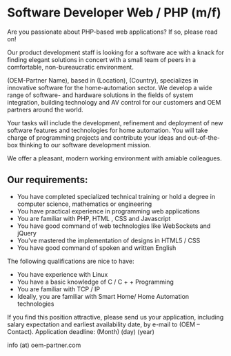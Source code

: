 Software Developer Web / PHP (m/f)
==========================

Are you passionate about PHP-based web applications? If so, please read on!

Our product development staff is looking for a software ace with a knack for finding elegant solutions in concert with a small team of peers in a comfortable, non-bureaucratic environment.

(OEM-Partner Name), based in (Location), (Country), specializes in innovative software for the home-automation sector. We develop a wide range of software- and hardware solutions in the fields of system integration, building technology and AV control for our customers and OEM partners around the world.

Your tasks will include the development, refinement and deployment of new software features and technologies for home automation. You will take charge of programming projects and contribute your ideas and out-of-the-box thinking to our software development mission.

We offer a pleasant, modern working environment with amiable colleagues.

Our requirements:
-----------------

- You have completed specialized technical training or hold a degree in computer science, mathematics or engineering
- You have practical experience in programming web applications
- You are familiar with PHP, HTML , CSS and Javascript
- You have good command of web technologies like WebSockets and jQuery
- You've mastered the implementation of designs in HTML5 / CSS
- You have good command of spoken and written English

The following qualifications are nice to have:
- You have experience with Linux
- You have a basic knowledge of C / C + + Programming
- You are familiar with TCP / IP
- Ideally, you are familiar with Smart Home/ Home Automation technologies

If you find this position attractive, please send us your application, including salary expectation and earliest availability date, by e-mail to (OEM – Contact). Application deadline: (Month) (day) (year)

info (at) oem-partner.com

